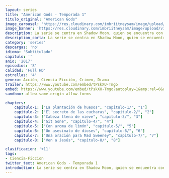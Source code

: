 ```yaml
---
layout: series
title: "American Gods - Temporada 1"
titulo_original: "American Gods"
image_carousel: 'https://res.cloudinary.com/imbriitneysam/image/upload/v1546556401/american-gods-postyer-min.jpg'
image_banner: 'https://res.cloudinary.com/imbriitneysam/image/upload/v1546556402/gods-banner-min.jpg'
description: La serie se centra en Shadow Moon, quien se encuentra con un hombre extraño llamado Sr. Wednesday después de ser liberado de la prisión, pronto se ve envuelto en un conflicto a gran escala entre los Viejos Dioses y los Nuevos Dioses, que se fortalecen cada día.
description_corta: La serie se centra en Shadow Moon, quien se encuentra con un hombre extraño llamado Sr. Wednesday después de ser liberado de la prisión, pronto se ve envuelto en un conflicto a gran escala entre los Viejos Dioses y los Nuevos Dioses, que se fortalecen cada día.
category: 'series'
descargas: 'no'
idioma: 'Subtitulado'
capitulo: ''
anio: '2017'
episodios: '8'
calidad: 'Full HD'
estrellas: '4'
genero: Acción, Ciencia Ficción, Crimen, Drama
trailer: https://www.youtube.com/embed/tPskXU-Tmgo
embed: https://www.youtube.com/embed/tPskXU-Tmgo?autoplay=1&amp;rel=0&amp;hd=1&border=0&wmode=opaque&enablejsapi=1&modestbranding=1&controls=1&showinfo=0
sandbox: allow-same-origin allow-forms 

chapters:
    capitulo-1: ["La plantación de huesos", "capitulo-1/", "1"]
    capitulo-2: ["El secreto de las cucharas", "capitulo-2/", "2"]
    capitulo-3: ["Cabeza llena de nieve", "capitulo-3/", "3"]
    capitulo-4: ["Git Gone", "capitulo-4/", "4"]
    capitulo-5: ["Con aroma de limón", "capitulo-5/", "5"]
    capitulo-6: ["Un asesinato de dioses", "capitulo-6/", "6"]
    capitulo-7: ["Una oración para Mad Sweeney", "capitulo-7/", "7"]
    capitulo-8: ["Ven a Jesús", "capitulo-8/", "8"]

clasificacion: '+11'
tags:
- Ciencia-Ficcion
twitter_text: American Gods - Temporada 1
introduction: La serie se centra en Shadow Moon, quien se encuentra con un hombre extraño llamado Sr. Wednesday después de ser liberado de la prisión, pronto se ve envuelto en un conflicto a gran escala entre los Viejos Dioses y los Nuevos Dioses, que se fortalecen cada día.
---
```












